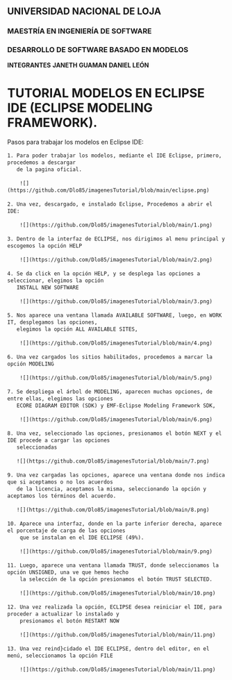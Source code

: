 <h2>UNIVERSIDAD NACIONAL DE LOJA</h2>
<h3>MAESTRÍA EN INGENIERÍA DE SOFTWARE</h3>
<h3>DESARROLLO DE SOFTWARE BASADO EN MODELOS</h3>
<b>INTEGRANTES</b>
<b>JANETH GUAMAN</b>
<b>DANIEL LEÓN</b>

# TUTORIAL MODELOS EN ECLIPSE IDE (ECLIPSE MODELING FRAMEWORK).

Pasos para trabajar los modelos en Eclipse IDE: 

    1. Para poder trabajar los modelos, mediante el IDE Eclipse, primero, procedemos a descargar 
       de la pagina oficial.

        ![](https://github.com/Dlo85/imagenesTutorial/blob/main/eclipse.png)

    2. Una vez, descargado, e instalado Eclipse, Procedemos a abrir el IDE:
        
        ![](https://github.com/Dlo85/imagenesTutorial/blob/main/1.png)

    3. Dentro de la interfaz de ECLIPSE, nos dirigimos al menu principal y escogemos la opción HELP

        ![](https://github.com/Dlo85/imagenesTutorial/blob/main/2.png)

    4. Se da click en la opción HELP, y se desplega las opciones a seleccionar, elegimos la opción 
       INSTALL NEW SOFTWARE

        ![](https://github.com/Dlo85/imagenesTutorial/blob/main/3.png)

    5. Nos aparece una ventana llamada AVAILABLE SOFTWARE, luego, en WORK IT, desplegamos las opciones, 
       elegimos la opción ALL AVAILABLE SITES, 

        ![](https://github.com/Dlo85/imagenesTutorial/blob/main/4.png)

    6. Una vez cargados los sitios habilitados, procedemos a marcar la opción MODELING

        ![](https://github.com/Dlo85/imagenesTutorial/blob/main/5.png)

    7. Se despliega el árbol de MODELING, aparecen muchas opciones, de entre ellas, elegimos las opciones
       ECORE DIAGRAM EDITOR (SDK) y EMF-Eclipse Modeling Framework SDK,

        ![](https://github.com/Dlo85/imagenesTutorial/blob/main/6.png)

    8. Una vez, seleccionado las opciones, presionamos el botón NEXT y el IDE procede a cargar las opciones
       seleccionadas  
       
       ![](https://github.com/Dlo85/imagenesTutorial/blob/main/7.png)
    
    9. Una vez cargadas las opciones, aparece una ventana donde nos indica que si aceptamos o no los acuerdos
       de la licencia, aceptamos la misma, seleccionando la opción y aceptamos los términos del acuerdo.

       ![](https://github.com/Dlo85/imagenesTutorial/blob/main/8.png)

    10. Aparece una interfaz, donde en la parte inferior derecha, aparece el porcentaje de carga de las opciones
        que se instalan en el IDE ECLIPSE (49%).

        ![](https://github.com/Dlo85/imagenesTutorial/blob/main/9.png)
    
    11. Luego, aparece una ventana llamada TRUST, donde seleccionamos la opción UNSIGNED, una ve que hemos hecho 
        la selección de la opción presionamos el botón TRUST SELECTED.

        ![](https://github.com/Dlo85/imagenesTutorial/blob/main/10.png)
    
    12. Una vez realizada la opción, ECLIPSE desea reiniciar el IDE, para proceder a actualizar lo instalado y 
        presionamos el botón RESTART NOW

        ![](https://github.com/Dlo85/imagenesTutorial/blob/main/11.png)

    13. Una vez reind}cidado el IDE ECLIPSE, dentro del editor, en el menú, seleccionamos la opción FILE

        ![](https://github.com/Dlo85/imagenesTutorial/blob/main/11.png)
